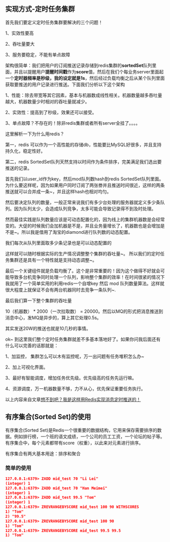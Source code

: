 ## 实现方式-定时任务集群

首先我们要定义定时任务集群要解决的三个问题！

1、实效性要高

2、吞吐量要大

3、服务要稳定，不能有单点故障 



架构很简单：我们把用户的订阅推送记录存储到redis集群的**sortedSet**队列里面，并且以提醒用户**提醒时间戳**作为**score**值，然后在我们个每业务server里面起一个**定时器频率是秒级，我的设定就是1s**，然后经过负载均衡之后从某个队列里面获取要推送的用户记录进行推送。下面我们分析以下这个架构

1、性能：除去带宽等其它因素，基本与机器数成线性相关。机器数量越多吞吐量越大，机器数量少时相对的吞吐量就减少。

2、实效性：提高到了秒级，效果还可以接受。

3、单点故障？不存在的！除非redis集群或者所有server全挂了。。。。

这里解析一下为什么用redis？

第一，redis 可以作为一个高性能的存储db，性能要比MySQL好很多，并且支持持久化，稳定性好。

第二，redis SortedSet队列天然支持以时间作为条件排序，完美满足我们选出要推送的记录。

首先我们以user_id作为key，然后mod队列数hash到redis SortedSet队列里面。为什么要这样呢，因为如果用户同时订阅了两张劵并且推送时间很近，这样的两条推送就可以合并成一条~，并且这样hash也相对均匀。

然后要决定队列的数量，一般正常来说我们有多少台处理的服务器就定义多少条队列。因为队列太少，会造成队列竞争，太多可能会导致记录得不到及时处理。

然而最佳实践是队列数量应该是可动态配置化的，因为线上的集群机器数是会经常变的。大促的时候我们会加机器是不是，并且业务量增长了，机器数也是会增加是不是~。所以我是借用了淘宝的diamond进行队列数的动态配置。

我们每次从队列里面取多少条记录也是可以动态配置的 

这样就可以随时根据实际的生产情况调整整个集群的吞吐量~。  所以我们的定时任务集群还是具有一个特性就是支持动态调整~。

最后一个关键组件就是负载均衡了。这个是非常重要的！因为这个做得不好就会可能导致多台机竞争同时处理一个队列，影响整个集群的效率！在时间很紧的情况下我就用了一个简单实用的利用redis一个自增key 然后 mod 队列数量算法。这样就很大程度上就保证不会有两台机器同时去竞争一条队列~.



最后我们算一下整个集群的吞吐量

10（机器数） * 2000（一次拉取数） = 20000。然后以MQ的形式把消息推送到消息中心，发MQ是异步的，算上其它处理0.5s。

其实发送20W的推送也就是10几秒的事情。

ok~ 到这里我们整个定时任务集群就差不多基本落地好了。如果你问我后面还有什么可以完善的话那就是：

1、加监控， 集群怎么可以木有监控呢，万一出问题有任务堆积怎么办~

2、加上可视化界面。

3、最好有智能调度，增加任务优先级。优先级高的任务先运行嘛。

4、资源调度，万一机器数量不够，力不从心，优先保证重要任务执行。



以上内容来自文章[想不到吧？我是这样用Redis实现消息定时推送的！](www.cnblogs.com/linlinismine/p/9214299.html)



## 有序集合(Sorted Set)的使用

有序集合(Sorted Set)是Redis一个很重要的数据结构，它用来保存需要排序的数据。例如排行榜，一个班的语文成绩，一个公司的员工工资，一个论坛的帖子等。有序集合中，每个元素都带有score（权重），以此来对元素进行排序。

有序集合有两大基本用途：排序和聚合

### 简单的使用

```json
127.0.0.1:6379> ZADD mid_test 70 "Li Lei"
(integer) 1
127.0.0.1:6379> ZADD mid_test 70 "Han Meimei"
(integer) 1
127.0.0.1:6379> ZADD mid_test 99.5 "Tom"
(integer) 1
127.0.0.1:6379> ZREVRANGEBYSCORE mid_test 100 90 WITHSCORES
1) "Tom"
2) "99.5"
127.0.0.1:6379> ZREVRANGEBYSCORE mid_test 100 90
1) "Tom"
127.0.0.1:6379> ZREVRANGEBYSCORE mid_test 99.5 99.5
1) "Tom"
```

